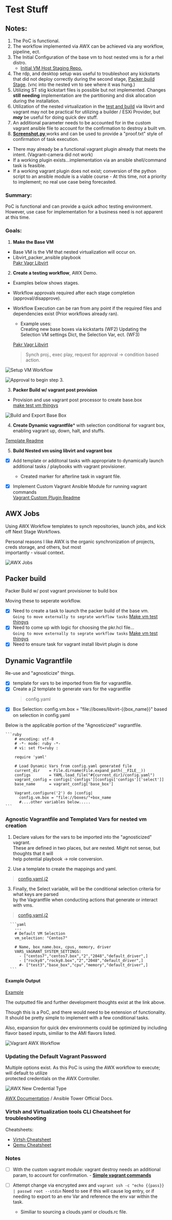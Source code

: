# Test Stuff

## Notes: 
1. The PoC is functional.  
1. The workflow implemented via AWX can be achieved via any workflow, pipeline, ect.
1. The Initial Configuration of the base vm to host nested vms is for a rhel distro.
    - [Initial VM Host Staging Repo.](https://github.com/bvaughn123/Libvirt-Vagrant-Packer)
1. The rdp, and desktop setup was useful to troubleshoot any kickstarts that did not deploy correctly during the second stage, [Packer build Stage](https://github.com/bvaughn123/mk_vm_test_thingys). (vnc into the nested vm to see where it was hung.)
1. Utilizing ST stig kickstart files is possible but not implemented.  Changes  **still needing** implementation are the partitioning and disk allocation during the installation.
1. Utilization of the nested virtualization in the [test and build](https://github.com/bvaughn123/test_stuff) via libvirt and vagrant may not be practical for utilizing a builder / ESXi Provider, but ***may*** be useful for doing quick dev stuff.
1. An additional parameter needs to be accounted for in the custom vagrant ansible file to account for the confirmation to destroy a built vm.
1. [ **Screenshot.py** ](ansible/files/screenshots.py) works and can be used to provide a "proof.txt" style of confirmation of task execution.
  - There may already be a functional vagrant plugin already that meets the intent. (Vagrant-camera did not work)
  - If a working plugin exists...implementation via an ansible shell/command task is feasible.  
  - If a working vagrant plugin does not exist; conversion of the python script to an ansible module is a viable course   - At this time, not a priority to implement; no real use case being forecasted.

### Summary:

PoC is functional and can provide a quick adhoc testing environment.  
However, use case for implementation for a business need is not apparent at this time.


### Goals:

1. **Make the Base VM**
  - Base VM is the VM that nested virtualization will occur on.  
  - Libvirt_packer_ansible playbook  
    [Pakr Vagr Libvirt](https://github.com/bvaughn123/Libvirt-Vagrant-Packer)  
  
2. **Create a testing workflow**, AWX Demo. 
  - Examples below shows stages.
  - Workflow approvals required after each stage completion (approval/disapprove).  
  - Workflow Execution can be ran from any point if the required files and dependencies exist (Prior workflows already ran).
    - Example uses:  
      Creating new base boxes via kickstarts (WF2)
      Updating the Selection VM settings Dict, the Selection Var, ect. (WF3)
    
    [Pakr Vagr Libvirt](https://github.com/bvaughn123/Libvirt-Vagrant-Packer)  
    
    > Synch proj., exec play, request for approval -> condition based action.  

![Setup VM Workflow](.Resources/SetupVmWorkflow.png)  

![Approval to begin step 3.](.Resources/Approval.png)  

3. **Packer Build w/ vagrant post provision**
  - Provision and use vagrant post processor to create base.box   
    [make test vm thingys](https://github.com/bvaughn123/mk_vm_test_thingys)  

![Build and Export Base Box](.Resources/Build_box.png)  


4. **Create Dynamic vagrantfile*** with selection conditional for vagrant box,   
  enabling vagrant up, down, halt, and stuffs.  

  [Template Readme](ansible/templates/config.yaml.example.md)  

5. **Build Nested vm using libvirt and vagrant box**  

- [x]  Add template or additonal tasks with appropriate to dynamically launch  
      additional tasks / playbooks with vagrant provisioner.  
    - Created marker for afterline task in vagrant file.  

- [x] Implement Custom Vagrant Ansible Module for running vagrant commands  
     [Vagrant Custom Plugin Readme](.Resources/Vagrant_Plugin.md)

## AWX Jobs  

Using AWX Workflow templates to synch repositories, launch jobs, and kick off Next Stage Workflows.  

Personal reasons I like AWX is the organic synchronization of projects, creds storage, and others, but most  
importantly - visual context.  

![AWX Jobs](.Resources/templates.png)

## Packer build  

Packer Build w/ post vagrant provisioner to build box   

Moving these to seperate workflow.  

- [x] Need to create a task to launch the packer build of the base vm.   
    `Going to move externally to segrate workflow tasks` [Make vm test thingys](https://github.com/bvaughn123/mk_vm_test_thingys)  
- [x] Need to come up with logic for choosing the pkr.hcl file...  
    `Going to move externally to segrate workflow tasks` [Make vm test thingys](https://github.com/bvaughn123/mk_vm_test_thingys)  
- [x] Need to ensure task for vagrant install libvirt plugin is done  

## Dynamic Vagrantfile  

Re-use and "agnosticize" things.  

- [x] template for vars to be imported from file for vagrantfile.  
- [x] Create a j2 template to generate vars for the vagrantfile  
    > config.yaml   
- [x] Box Selection: config.vm.box = "file://boxes/libvirt-{{box_name}}" based on selection in config.yaml  

Below is the applicable portion of the "Agnosticized" vagrantfile.

    ```ruby
        # encoding: utf-8
        # -*- mode: ruby -*-
        # vi: set ft=ruby :

        require 'yaml'

        # Load Dynamic Vars from config.yaml generated file
        current_dir    = File.dirname(File.expand_path(__FILE__))
        configs        = YAML.load_file("#{current_dir}/config.yaml")
        vagrant_config = configs['configs'][configs['configs']['select']]
        base_name      = vagrant_config['base_box']

        Vagrant.configure('2') do |config|
          config.vm.box = "file://boxes/"+box_name
          #....other variables below.....    
    ```

### Agnostic Vagrantfile and Templated Vars for nested vm creation  

1. Declare values for the vars to be imported into the "agnosticized" vagrant.   
   These are defined in two places, but are nested. Might not sense, but thoughts that it will  
   help potential playbook -> role conversion.  

2. Use a template to create the mappings and yaml.  
> [config.yaml.j2 ](ansible\templates\config.yaml.j2)  

3.  Finally, the Select variable, will be the conditional selection criteria for what keys are parsed  
    by the Vagrantfile when conducting actions that generate or interact with vms.  

> [config.yaml.j2 ](ansible\templates\config.yaml.j2)  

      ```yaml  
        ---  
        # Default VM Selection
        vm_selection: "Centos7" 
        
        # Name, box_name.box, cpus, memory, driver 
        VARS_VAGRANT_SYSTEM_SETTINGS:
          - ["centos7","centos7.box","2","2048","default_driver",]
          - ["rocky8","rocky8.box","2","2048","default_driver",]
          #- ["test3","base_box","cpu","memory","default_driver",]
      ```
#### Example Output

[Example](test_stuff/ansible/templates/config.yaml.example.md)  

The outputted file and further development thoughts exist at the link above.

Though this is a PoC, and there would need to be extension of functionality.  
It should be pretty simple to implement with a few conditional tasks.

Also, expansion for quick dev environments could be optimized by including flavor based 
inputs, similiar to the AMI flavors listed.



![Vagrant AWX Workflow](.Resources/vagrant.png)  


### Updating the Default Vagrant Password  

Multiple options exist.  As this PoC is using the AWX workflow to execute; will default to utilize  
protected credentials on the AWX Controller.  

![AWX New Credential Type](.Resources/new_credential_type.png)  

[AWX Documentation](https://docs.ansible.com/ansible-tower/latest/html/userguide/credential_types.htmlhttps://docs.ansible.com/ansible-tower/latest/html/userguide/credential_types.html) / Ansible Tower Official Docs.

### Virtsh and Virtualization tools CLI Cheatsheet for troubleshooting

Cheatsheets:
- [Virtsh Cheatsheet](.Resources/virtcheatsheat.md)
- [Qemu Cheatsheet](.Resources/qemucheatsheet.md)


### Notes 

- [ ] With the custom vagrant module: vagrant destroy needs an additional param, to account for confirmation.
      - [ **Simple vagrant commands** ](ansible/library/vagrant.py)

- [ ] Attempt change via encrypted awx and `vagrant ssh -c "echo {{pass}} | passwd root --stdin`  Need to see if this will cause log entry, or if needing to export to an env Var and reference the env var within the task. 
  - Similiar to sourcing a clouds.yaml or clouds.rc file.



